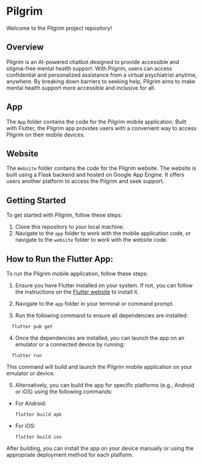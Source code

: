 # Pilgrim

Welcome to the Pilgrim project repository!

## Overview

Pilgrim is an AI-powered chatbot designed to provide accessible and stigma-free mental health support. With Pilgrim, users can access confidential and personalized assistance from a virtual psychiatrist anytime, anywhere. By breaking down barriers to seeking help, Pilgrim aims to make mental health support more accessible and inclusive for all.

## App

The `App` folder contains the code for the Pilgrim mobile application. Built with Flutter, the Pilgrim app provides users with a convenient way to access Pilgrim on their mobile devices.

## Website

The `Website` folder contains the code for the Pilgrim website. The website is built using a Flask backend and hosted on Google App Engine. It offers users another platform to access the Pilgrim and seek support.

## Getting Started

To get started with Pilgrim, follow these steps:

1. Clone this repository to your local machine.
2. Navigate to the `app` folder to work with the mobile application code, or navigate to the `website` folder to work with the website code.

## How to Run the Flutter App:

To run the Pilgrim mobile application, follow these steps:

1. Ensure you have Flutter installed on your system. If not, you can follow the instructions on the [Flutter website](https://flutter.dev/docs/get-started/install) to install it.

2. Navigate to the `app` folder in your terminal or command prompt.

3. Run the following command to ensure all dependencies are installed:
  ```
    flutter pub get
  ```

4. Once the dependencies are installed, you can launch the app on an emulator or a connected device by running:
  ```
    flutter run
  ```


This command will build and launch the Pilgrim mobile application on your emulator or device.

5. Alternatively, you can build the app for specific platforms (e.g., Android or iOS) using the following commands:

- For Android:

  ```
  flutter build apk
  ```

- For iOS:

  ```
  flutter build ios
  ```

After building, you can install the app on your device manually or using the appropriate deployment method for each platform.

